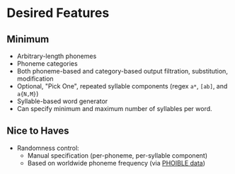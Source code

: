# Desired Features

## Minimum

- Arbitrary-length phonemes
- Phoneme categories
- Both phoneme-based and category-based output filtration, substitution, modification
- Optional, "Pick One", repeated syllable components (regex `a*`, `[ab]`, and `a{N,M}`)
- Syllable-based word generator
- Can specify minimum and maximum number of syllables per word.

## Nice to Haves

- Randomness control:
  - Manual specification (per-phoneme, per-syllable component)
  - Based on worldwide phoneme frequency (via [PHOIBLE data](https://phoible.org/))
